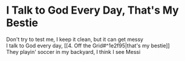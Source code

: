 # I Talk to God Every Day, That's My Bestie

Don't try to test me, I keep it clean, but it can get messy  
I talk to God every day, [[4. Off the Grid#^1e2f95|that's my bestie]]  
They playin' soccer in my backyard, I think I see Messi
